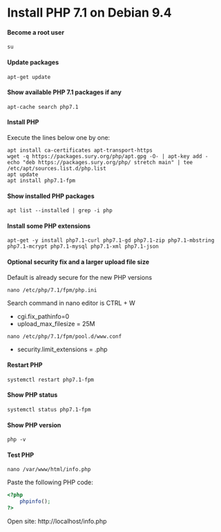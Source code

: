 # Install PHP 7.1 on Debian 9.4

#### Become a root user
```console
su
```

#### Update packages

```console
apt-get update
```

#### Show available PHP 7.1 packages if any

```console
apt-cache search php7.1
```

#### Install PHP

Execute the lines below one by one:

```console
apt install ca-certificates apt-transport-https
wget -q https://packages.sury.org/php/apt.gpg -O- | apt-key add -
echo "deb https://packages.sury.org/php/ stretch main" | tee /etc/apt/sources.list.d/php.list
apt update
apt install php7.1-fpm
```

#### Show installed PHP packages

```console
apt list --installed | grep -i php
```

#### Install some PHP extensions

```console
apt-get -y install php7.1-curl php7.1-gd php7.1-zip php7.1-mbstring php7.1-mcrypt php7.1-mysql php7.1-xml php7.1-json
```

#### Optional security fix and a larger upload file size
Default is already secure for the new PHP versions

```console
nano /etc/php/7.1/fpm/php.ini
```

Search command in nano editor is CTRL + W

 * cgi.fix_pathinfo=0
 * upload_max_filesize = 25M

```console
nano /etc/php/7.1/fpm/pool.d/www.conf
```

 * security.limit_extensions = .php

#### Restart PHP

```console
systemctl restart php7.1-fpm
```

#### Show PHP status

```console
systemctl status php7.1-fpm
```

#### Show PHP version

```console
php -v
```

#### Test PHP

```console
nano /var/www/html/info.php
```

Paste the following PHP code:

```php
<?php
    phpinfo();
?>
```

Open site: http://localhost/info.php
